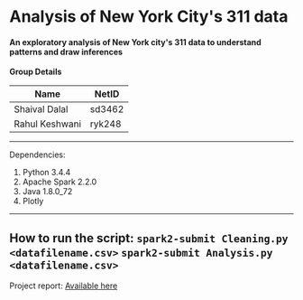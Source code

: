 # Analysis of New York City's 311 data
#### An exploratory analysis of New York city's 311 data to understand patterns and draw inferences

**Group Details**

| Name            | NetID  |
|-----------------|--------|
| Shaival Dalal   | sd3462 |
| Rahul Keshwani  | ryk248 |

---
Dependencies:
1. Python 3.4.4
2. Apache Spark 2.2.0
3. Java 1.8.0_72
4. Plotly
---
How to run the script:
`spark2-submit Cleaning.py <datafilename.csv>`
`spark2-submit Analysis.py <datafilename.csv>`
---
Project report: [Available here](https://drive.google.com/file/d/1YZQSQpayjXccRBOwKdsOJZXpUZUKuq7P/view?usp=sharing)
